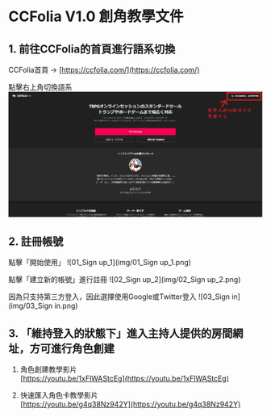 # CCFolia V1.0 創角教學文件

## 1. 前往CCFolia的首頁進行語系切換
CCFolia首頁 -> [https://ccfolia.com/](https://ccfolia.com/)

點擊右上角切換語系
![00_Language](img/00_Language.png)

## 2. 註冊帳號

點擊「開始使用」
![01_Sign up_1](img/01_Sign up_1.png)

點擊「建立新的帳號」進行註冊
![02_Sign up_2](img/02_Sign up_2.png)

因為只支持第三方登入，因此選擇使用Google或Twitter登入
![03_Sign in](img/03_Sign in.png)

## 3. 「維持登入的狀態下」進入主持人提供的房間網址，方可進行角色創建
1. 角色創建教學影片  
[https://youtu.be/1xFlWAStcEg](https://youtu.be/1xFlWAStcEg)

2. 快速匯入角色卡教學影片  
[https://youtu.be/g4q38Nz942Y](https://youtu.be/g4q38Nz942Y)
